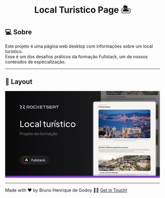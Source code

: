 <p align="center">
  <h1 align="center">Local Turistico Page 🏝️</h1>
</p>

## 💻 Sobre

Este projeto é uma página web desktop com informações sobre um local turístico.<br />
Esse é um dos desafios práticos da formação Fullstack, um de nossos conteúdos de especialização.
___

## 🎨 Layout

![thumbnail](assets/Thumbnail.png)

___

Made with ❤️ by Bruno Henrique de Godoy 👋🏽 [Get in Touch!](https://www.linkedin.com/in/bruno-godoy-07806726b/)
